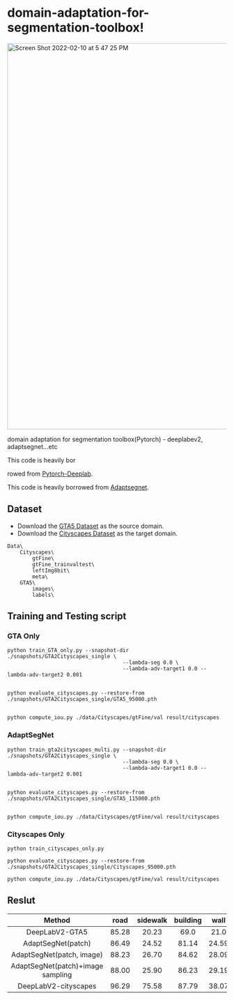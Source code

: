 # domain-adaptation-for-segmentation-toolbox!

<img width="886" alt="Screen Shot 2022-02-10 at 5 47 25 PM" src="https://user-images.githubusercontent.com/33244972/153370881-be6239b6-f1e8-4049-9807-bde2b9aee9ce.png">

domain adaptation for segmentation toolbox(Pytorch) - deeplabev2, adaptsegnet...etc

This code is heavily bor

rowed from [Pytorch-Deeplab](https://github.com/speedinghzl/Pytorch-Deeplab).

This code is heavily borrowed from [Adaptsegnet](https://github.com/wasidennis/AdaptSegNet).

## Dataset

* Download the [GTA5 Dataset](https://download.visinf.tu-darmstadt.de/data/from_games/) as the source domain.
* Download the [Cityscapes Dataset](https://www.cityscapes-dataset.com/) as the target domain.

```
Data\
    Cityscapes\
        gtFine\
        gtFine_trainvaltest\
        leftImg8bit\
        meta\
    GTA5\
        images\
        labels\
``` 
## Training and Testing script

### GTA Only
```
python train_GTA_only.py --snapshot-dir ./snapshots/GTA2Cityscapes_single \
                                     --lambda-seg 0.0 \
                                     --lambda-adv-target1 0.0 --lambda-adv-target2 0.001


python evaluate_cityscapes.py --restore-from ./snapshots/GTA2Cityscapes_single/GTA5_95000.pth


python compute_iou.py ./data/Cityscapes/gtFine/val result/cityscapes
```

### AdaptSegNet
```
python train_gta2cityscapes_multi.py --snapshot-dir ./snapshots/GTA2Cityscapes_single \
                                     --lambda-seg 0.0 \
                                     --lambda-adv-target1 0.0 --lambda-adv-target2 0.001


python evaluate_cityscapes.py --restore-from ./snapshots/GTA2Cityscapes_single/GTA5_115000.pth


python compute_iou.py ./data/Cityscapes/gtFine/val result/cityscapes
```

### Cityscapes Only
```
python train_cityscapes_only.py

python evaluate_cityscapes.py --restore-from ./snapshots/GTA2Cityscapes_single/Cityscapes_95000.pth

python compute_iou.py ./data/Cityscapes/gtFine/val result/cityscapes
```


## Reslut

| Method | road | sidewalk | building | wall | fence | pole | light | sign | vegetation | terrain | sky | person | rider | car | truck | bus | train | motocycle | bicycle | mIoU |
|:--------:|:--------:|:--------:|:--------:|:--------:|:--------:|:--------:|:--------:|:--------:|:--------:|:--------:|:--------:|:--------:|:--------:|:--------:|:--------:|:--------:|:--------:|:--------:|:--------:|:--------:|
| DeepLabV2-GTA5 | 85.28 | 20.23 | 69.0 | 21.0 | 14.13 | 22.36 | 31.83 | 15.74 | 65.21 | 19.79 | 68.5 | 55.28 | 26.24 | 72.13 | 25.74 | 32.48 | 1.34 | 29.35 | 38.11 | 37.57 |
| AdaptSegNet(patch) | 86.49 | 24.52 | 81.14 | 24.59 | 23.74 | 29.02 | 35.7 | 25.43 | 83.46 | 33.03 | 76.06 | 57.88 | 29.41 | 78.87 | 30.45 | 26.57 | 2.74 | 28.89 | 19.08 | 41.95 |
| AdaptSegNet(patch, image) | 88.23 | 26.70 | 84.62 | 28.09 | 25.22 | 31.29 | 38.9 | 27.12 | 89.49 | 35.23 | 79.99 | 59.08 | 31.20 | 80.12 | 32.60 | 29.12 | 5.92 | 30.11 | 22.91 | 43.21 |
| AdaptSegNet(patch)+image sampling | 88.00 | 25.90 | 86.23 | 29.19 | 27.42 | 32.21 | 39.92 | 28.35 | 88.99 | 36.42 | 80.47 | 60.24 | 32.10 | 80.09 | 34.94 | 30.54 | 4.99 | 34.52 | 24.09 | 44.89 |
| DeepLabV2-cityscapes | 96.29 | 75.58 | 87.79 | 38.07 | 39.63 | 43.46 | 46.63 | 62.81 | 88.24 | 52.41 | 89.53 | 69.73 | 49.5 | 91.49 | 66.23 | 69.76 | 45.01 | 49.08 | 65.16 | 64.55 |



